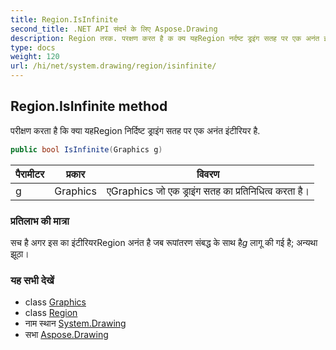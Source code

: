 ```yaml
---
title: Region.IsInfinite
second_title: .NET API संदर्भ के लिए Aspose.Drawing
description: Region तरक. परक्षण करत है क क्य यहRegion नर्दष्ट ड्रइंग सतह पर एक अनंत इंटरयर है.
type: docs
weight: 120
url: /hi/net/system.drawing/region/isinfinite/
---
```

## Region.IsInfinite method

परीक्षण करता है कि क्या यहRegion निर्दिष्ट ड्राइंग सतह पर एक अनंत इंटीरियर है.

```csharp
public bool IsInfinite(Graphics g)
```

| पैरामीटर | प्रकार | विवरण |
| --- | --- | --- |
| g | Graphics | एGraphics जो एक ड्राइंग सतह का प्रतिनिधित्व करता है। |

### प्रतिलाभ की मात्रा

सच है अगर इस का इंटीरियरRegion अनंत है जब रूपांतरण संबद्ध के साथ है*g* लागू की गई है; अन्यथा झूठा।

### यह सभी देखें

* class [Graphics](../../graphics/)
* class [Region](../)
* नाम स्थान [System.Drawing](../../region/)
* सभा [Aspose.Drawing](../../../)



